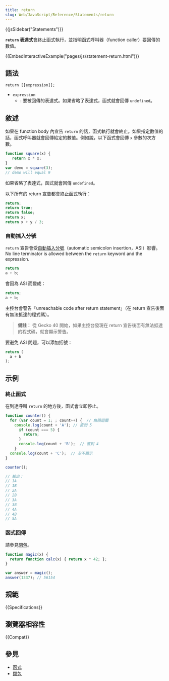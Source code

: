 ```yaml
---
title: return
slug: Web/JavaScript/Reference/Statements/return
---
```


{{jsSidebar("Statements")}}

**`return` 表達式**會終止函式執行，並指明函式呼叫器（function caller）要回傳的數值。

{{EmbedInteractiveExample("pages/js/statement-return.html")}}

## 語法

```plain
return [[expression]];
```

- `expression`
  - : 要被回傳的表達式。如果省略了表達式，函式就會回傳 `undefined`。

## 敘述

如果在 function body 內宣告 `return` 的話，函式執行就會終止。如果指定數值的話，函式呼叫器就會回傳給定的數值。例如說，以下函式會回傳 `x` 參數的次方數。

```js
function square(x) {
   return x * x;
}
var demo = square(3);
// demo will equal 9
```

如果省略了表達式，函式就會回傳 `undefined`。

以下所有的 return 宣告都會終止函式執行：

```js
return;
return true;
return false;
return x;
return x + y / 3;
```

### 自動插入分號

`return` 宣告會受[自動插入分號](/zh-TW/docs/Web/JavaScript/Reference/Lexical_grammar#Automatic_semicolon_insertion)（automatic semicolon insertion，ASI）影響。No line terminator is allowed between the `return` keyword and the expression.

```js
return
a + b;
```

會因為 ASI 而變成：

```js
return;
a + b;
```

主控台會警告「unreachable code after return statement」（在 return 宣告後面有無法抵達的程式碼）。

> **備註：** 從 Gecko 40 開始，如果主控台發現在 return 宣告後面有無法抵達的程式碼，就會顯示警告。

要避免 ASI 問題，可以添加括號：

```js
return (
  a + b
);
```

## 示例

### 終止函式

在到達呼叫 `return` 的地方後，函式會立即停止。

```js
function counter() {
  for (var count = 1; ; count++) {  // 無限迴圈
    console.log(count + 'A'); // 直到 5
      if (count === 5) {
        return;
      }
      console.log(count + 'B');  // 直到 4
    }
  console.log(count + 'C');  // 永不顯示
}

counter();

// 輸出：
// 1A
// 1B
// 2A
// 2B
// 3A
// 3B
// 4A
// 4B
// 5A
```

### 函式回傳

請參見[閉包](/zh-TW/docs/Web/JavaScript/Closures)。

```js
function magic(x) {
  return function calc(x) { return x * 42; };
}

var answer = magic();
answer(1337); // 56154
```

## 規範

{{Specifications}}

## 瀏覽器相容性

{{Compat}}

## 參見

- [函式](/zh-TW/docs/Web/JavaScript/Reference/Functions_and_function_scope)
- [閉包](/zh-TW/docs/Web/JavaScript/Closures)
